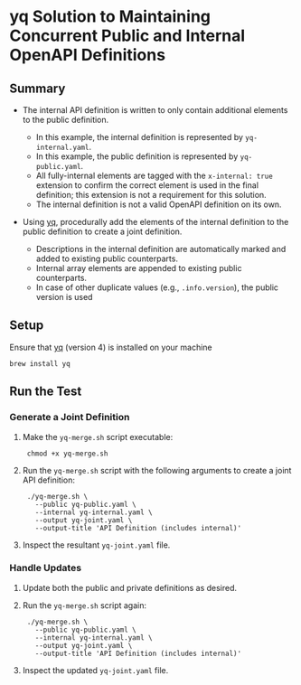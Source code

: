 # yq Solution to Maintaining Concurrent Public and Internal OpenAPI Definitions

## Summary

- The internal API definition is written to only contain additional elements to the public definition.
  - In this example, the internal definition is represented by `yq-internal.yaml`.
  - In this example, the public definition is represented by `yq-public.yaml`.
  - All fully-internal elements are tagged with the `x-internal: true` extension to confirm the correct element is used in the final definition; this extension is not a requirement for this solution.
  - The internal definition is not a valid OpenAPI definition on its own.

- Using [yq](https://mikefarah.gitbook.io/yq/), procedurally add the elements of the internal definition to the public definition to create a joint definition.
  - Descriptions in the internal definition are automatically marked and added to existing public counterparts.
  - Internal array elements are appended to existing public counterparts.
  - In case of other duplicate values (e.g., `.info.version`), the public version is used

## Setup

Ensure that [yq](https://mikefarah.gitbook.io/yq/) (version 4) is installed on your machine

    brew install yq

## Run the Test

### Generate a Joint Definition

1. Make the `yq-merge.sh` script executable:

        chmod +x yq-merge.sh

1. Run the `yq-merge.sh` script with the following arguments to create a joint API definition:

        ./yq-merge.sh \
          --public yq-public.yaml \
          --internal yq-internal.yaml \
          --output yq-joint.yaml \
          --output-title 'API Definition (includes internal)'

1. Inspect the resultant `yq-joint.yaml` file.

### Handle Updates

1. Update both the public and private definitions as desired.

1. Run the `yq-merge.sh` script again:

        ./yq-merge.sh \
          --public yq-public.yaml \
          --internal yq-internal.yaml \
          --output yq-joint.yaml \
          --output-title 'API Definition (includes internal)'

1. Inspect the updated `yq-joint.yaml` file.
